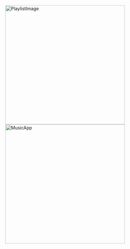 <img width="376" alt="PlaylistImage" src="https://github.com/nisafatimaa/MyMusic/assets/143184450/9b817c25-d273-416b-9ec9-933558cdc1ad">
<img width="376" alt="MusicApp" src="https://github.com/nisafatimaa/MyMusic/assets/143184450/3ba7bc49-4a9a-4883-aa33-49d939c1413a">
